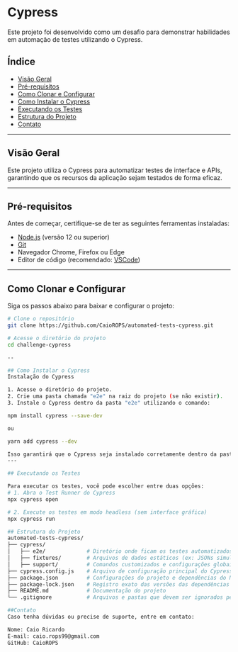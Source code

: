 # Cypress 
Este projeto foi desenvolvido como um desafio para demonstrar habilidades em automação de testes utilizando o Cypress.

## Índice
- [Visão Geral](#visão-geral)
- [Pré-requisitos](#pré-requisitos)
- [Como Clonar e Configurar](#como-clonar-e-configurar)
- [Como Instalar o Cypress](#como-instalar-o-cypress)
- [Executando os Testes](#executando-os-testes)
- [Estrutura do Projeto](#estrutura-do-projeto)
- [Contato](#contato)

---

## Visão Geral 
Este projeto utiliza o Cypress para automatizar testes de interface e APIs, garantindo que os recursos da aplicação sejam testados de forma eficaz.

---

## Pré-requisitos 
Antes de começar, certifique-se de ter as seguintes ferramentas instaladas:
- [Node.js](https://nodejs.org/) (versão 12 ou superior)
- [Git](https://git-scm.com/)
- Navegador Chrome, Firefox ou Edge
- Editor de código (recomendado: [VSCode](https://code.visualstudio.com/))

---

## Como Clonar e Configurar 
Siga os passos abaixo para baixar e configurar o projeto:

```bash
# Clone o repositório
git clone https://github.com/CaioROPS/automated-tests-cypress.git

# Acesse o diretório do projeto
cd challenge-cypress

--

## Como Instalar o Cypress 
Instalação do Cypress

1. Acesse o diretório do projeto.
2. Crie uma pasta chamada "e2e" na raiz do projeto (se não existir).
3. Instale o Cypress dentro da pasta "e2e" utilizando o comando:

npm install cypress --save-dev

ou

yarn add cypress --dev

Isso garantirá que o Cypress seja instalado corretamente dentro da pasta "e2e", pronta para executar testes de ponta a ponta.
---

## Executando os Testes 

Para executar os testes, você pode escolher entre duas opções:
# 1. Abra o Test Runner do Cypress
npx cypress open

# 2. Execute os testes em modo headless (sem interface gráfica)
npx cypress run

## Estrutura do Projeto 
automated-tests-cypress/
├── cypress/
│   ├── e2e/             # Diretório onde ficam os testes automatizados (testes de ponta a ponta)
│   ├── fixtures/        # Arquivos de dados estáticos (ex: JSONs simulando dados de resposta)
│   ├── support/         # Comandos customizados e configurações globais
├── cypress.config.js    # Arquivo de configuração principal do Cypress (substitui o antigo cypress.json)
├── package.json         # Configurações do projeto e dependências do Node.js
├── package-lock.json    # Registro exato das versões das dependências instaladas
├── README.md            # Documentação do projeto
└── .gitignore           # Arquivos e pastas que devem ser ignorados pelo Git

##Contato 
Caso tenha dúvidas ou precise de suporte, entre em contato:

Nome: Caio Ricardo
E-mail: caio.rops99@gmail.com
GitHub: CaioROPS
